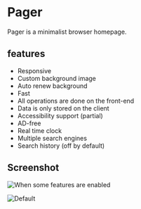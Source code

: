 # Pager
Pager is a minimalist browser homepage.

## features
 - Responsive
 - Custom background image
 - Auto renew background
 - Fast
 - All operations are done on the front-end
 - Data is only stored on the client
 - Accessibility support (partial)
 - AD-free
 - Real time clock
 - Multiple search engines
 - Search history (off by default)

## Screenshot
![When some features are enabled](https://i.miji.bid/2023/12/02/3ecd78751c66d5d58aeb89f68d63f4ce.png "When some features are enabled")

![Default](https://i.miji.bid/2023/12/02/81eacae0ec783de8e453246924cf8172.png "Default")
